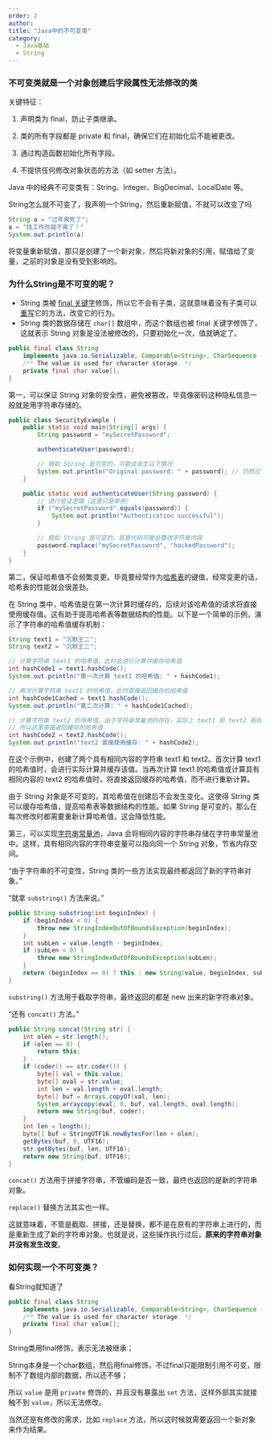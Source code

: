 ```yaml
---
order: 2
author: 
title: "Java中的不可变类"
category:
  - Java基础
  - String
---
```


### 不可变类就是一个对象创建后字段属性无法修改的类

关键特征：

1. 声明类为 final，防止子类继承。

2. 类的所有字段都是 private 和 final，确保它们在初始化后不能被更改。

3. 通过构造函数初始化所有字段。

4. 不提供任何修改对象状态的方法（如 setter 方法）。


Java 中的经典不可变类有：String、Integer、BigDecimal、LocalDate 等。

String怎么就不可变了，我声明一个String，然后重新赋值，不就可以改变了吗

```java
String a = "过年爽死了";
a = "找工作你就不爽了！"
System.out.println(a)
```

将变量重新赋值，那只是创建了一个新对象，然后将新对象的引用，赋值给了变量，之前的对象是没有受到影响的。

### 为什么String是不可变的呢？

- String 类被 [final 关键字](https://javabetter.cn/oo/final.html)修饰，所以它不会有子类，这就意味着没有子类可以[重写](https://javabetter.cn/basic-extra-meal/override-overload.html)它的方法，改变它的行为。
- String 类的数据存储在 `char[]` 数组中，而这个数组也被 final 关键字修饰了，这就表示 String 对象是没法被修改的，只要初始化一次，值就确定了。

```java
public final class String
    implements java.io.Serializable, Comparable<String>, CharSequence {
    /** The value is used for character storage. */
    private final char value[];
}
```

第一，可以保证 String 对象的安全性，避免被篡改，毕竟像密码这种隐私信息一般就是用字符串存储的。

```java
public class SecurityExample {
    public static void main(String[] args) {
        String password = "mySecretPassword";

        authenticateUser(password);

        // 假如 String 是可变的，可能会发生以下情况
        System.out.println("Original password: " + password); // 仍然应该是 "mySecretPassword"
    }

    public static void authenticateUser(String password) {
        // 进行验证逻辑（这里只是举例）
        if ("mySecretPassword".equals(password)) {
            System.out.println("Authentication successful");
        }

        // 假如 String 是可变的，恶意代码可能会篡改字符串内容
        password.replace("mySecretPassword", "hackedPassword");
    }
}
```

第二，保证哈希值不会频繁变更。毕竟要经常作为[哈希表](https://javabetter.cn/collection/hashmap.html)的键值，经常变更的话，哈希表的性能就会很差劲。

在 String 类中，哈希值是在第一次计算时缓存的，后续对该哈希值的请求将直接使用缓存值。这有助于提高哈希表等数据结构的性能。以下是一个简单的示例，演示了字符串的哈希值缓存机制：

```java
String text1 = "沉默王二";
String text2 = "沉默王二";

// 计算字符串 text1 的哈希值，此时会进行计算并缓存哈希值
int hashCode1 = text1.hashCode();
System.out.println("第一次计算 text1 的哈希值: " + hashCode1);

// 再次计算字符串 text1 的哈希值，此时直接返回缓存的哈希值
int hashCode1Cached = text1.hashCode();
System.out.println("第二次计算: " + hashCode1Cached);

// 计算字符串 text2 的哈希值，由于字符串常量池的存在，实际上 text1 和 text2 指向同一个字符串对象
// 所以这里直接返回缓存的哈希值
int hashCode2 = text2.hashCode();
System.out.println("text2 直接使用缓存: " + hashCode2);
```

在这个示例中，创建了两个具有相同内容的字符串 text1 和 text2。首次计算 text1 的哈希值时，会进行实际计算并缓存该值。当再次计算 text1 的哈希值或计算具有相同内容的 text2 的哈希值时，将直接返回缓存的哈希值，而不进行重新计算。

由于 String 对象是不可变的，其哈希值在创建后不会发生变化。这使得 String 类可以缓存哈希值，提高哈希表等数据结构的性能。如果 String 是可变的，那么在每次修改时都需要重新计算哈希值，这会降低性能。

第三，可以实现[字符串常量池](https://javabetter.cn/string/constant-pool.html)，Java 会将相同内容的字符串存储在字符串常量池中。这样，具有相同内容的字符串变量可以指向同一个 String 对象，节省内存空间。

“由于字符串的不可变性，String 类的一些方法实现最终都返回了新的字符串对象。”

“就拿 `substring()` 方法来说。”

```java
public String substring(int beginIndex) {
    if (beginIndex < 0) {
        throw new StringIndexOutOfBoundsException(beginIndex);
    }
    int subLen = value.length - beginIndex;
    if (subLen < 0) {
        throw new StringIndexOutOfBoundsException(subLen);
    }
    return (beginIndex == 0) ? this : new String(value, beginIndex, subLen);
}
```

`substring()` 方法用于截取字符串，最终返回的都是 new 出来的新字符串对象。

“还有 `concat()` 方法。”

```java
public String concat(String str) {
    int olen = str.length();
    if (olen == 0) {
        return this;
    }
    if (coder() == str.coder()) {
        byte[] val = this.value;
        byte[] oval = str.value;
        int len = val.length + oval.length;
        byte[] buf = Arrays.copyOf(val, len);
        System.arraycopy(oval, 0, buf, val.length, oval.length);
        return new String(buf, coder);
    }
    int len = length();
    byte[] buf = StringUTF16.newBytesFor(len + olen);
    getBytes(buf, 0, UTF16);
    str.getBytes(buf, len, UTF16);
    return new String(buf, UTF16);
}
```

`concat()` 方法用于拼接字符串，不管编码是否一致，最终也返回的是新的字符串对象。

`replace()` 替换方法其实也一样。

这就意味着，不管是截取、拼接，还是替换，都不是在原有的字符串上进行的，而是重新生成了新的字符串对象。也就是说，这些操作执行过后，**原来的字符串对象并没有发生改变**。



### 如何实现一个不可变类？

看String就知道了

```java
public final class String
    implements java.io.Serializable, Comparable<String>, CharSequence {
    /** The value is used for character storage. */
    private final char value[];
}
```

String类用final修饰，表示无法被继承；

String本身是一个char数组，然后用final修饰，不过final只能限制引用不可变，限制不了数组内部的数据，所以还不够；

所以 `value` 是用 `private` 修饰的，并且没有暴露出 `set` 方法，这样外部其实就接触不到 `value`，所以无法修改。

当然还是有修改的需求，比如 `replace` 方法，所以这时候就需要返回一个新对象来作为结果。